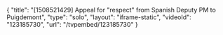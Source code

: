 {
    "title": "[1508521429] Appeal for \"respect\" from Spanish Deputy PM to Puigdemont",
    "type": "solo",
    "layout": "iframe-static",
    "videoId": "123185730",
    "url": "\/tvpembed\/123185730"
}